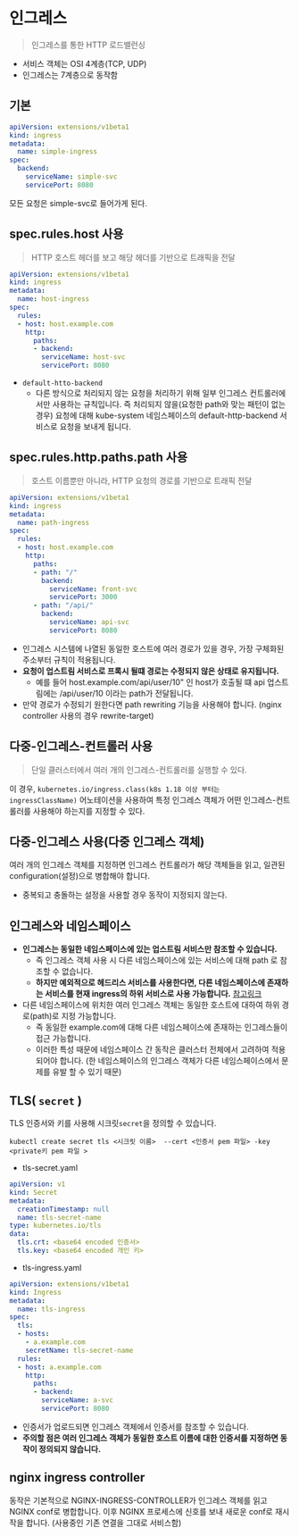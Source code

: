 # 인그레스
> 인그레스를 통한 HTTP 로드밸런싱

- 서비스 객체는 OSI 4계층(TCP, UDP)
- 인그레스는 7계층으로 동작함

## 기본

```yaml
apiVersion: extensions/v1beta1
kind: ingress
metadata:
  name: simple-ingress
spec:
  backend:
    serviceName: simple-svc
    servicePort: 8080
```

모든 요청은 simple-svc로 들어가게 된다.

## spec.rules.host 사용
> HTTP 호스트 헤더를 보고 해당 헤더를 기반으로 트래픽을 전달

```yaml
apiVersion: extensions/v1beta1
kind: ingress
metadata:
  name: host-ingress
spec:
  rules:
  - host: host.example.com
    http:
      paths:
      - backend:
        serviceName: host-svc
        servicePort: 8080
```

- `default-htto-backend`
  - 다른 방식으로 처리되지 않는 요청을 처리하기 위해 일부 인그레스 컨트롤러에서만 사용하는 규칙입니다. 즉 처리되지 않을(요청한 path와 맞는 패턴이 없는 경우) 요청에 대해 kube-system 네임스페이스의 default-http-backend 서비스로 요청을 보내게 됩니다.

## spec.rules.http.paths.path 사용
> 호스트 이름뿐만 아니라, HTTP 요청의 경로를 기반으로 트래픽 전달

```yaml
apiVersion: extensions/v1beta1
kind: ingress
metadata:
  name: path-ingress
spec:
  rules:
  - host: host.example.com
    http:
      paths:
      - path: "/"
        backend:
          serviceName: front-svc
          servicePort: 3000
      - path: "/api/"
        backend:
          serviceName: api-svc
          servicePort: 8080
```

- 인그레스 시스템에 나열된 동일한 호스트에 여러 경로가 있을 경우, 가장 구체화된 주소부터 규칙이 적용됩니다.
- **요청이 업스트림 서비스로 프록시 될떄 경로는 수정되지 않은 상태로 유지됩니다.** 
  - 예를 들어 host.example.com/api/user/10" 인 host가 호출될 떄 api 업스트림에는 /api/user/10 이라는 path가 전달됩니다.
- 만약 경로가 수정되기 원한다면 path rewriting 기능을 사용해야 합니다. (nginx controller 사용의 경우 rewrite-target)

## 다중-인그레스-컨트롤러 사용
> 단일 클러스터에서 여러 개의 인그레스-컨트롤러를 실행할 수 있다.

이 경우, `kubernetes.io/ingress.class(k8s 1.18 이상 부터는 ingressClassName)` 어노테이션을 사용하여 특정 인그레스 객체가 어떤 인그레스-컨트롤러를 사용해야 하는지를 지정할 수 있다. 

## 다중-인그레스 사용(다중 인그레스 객체)

여러 개의 인그레스 객체를 지정하면 인그레스 컨트롤러가 해당 객체들을 읽고, 일관된 configuration(설정)으로 병합해야 합니다.

- 중복되고 충돌하는 설정을 사용할 경우 동작이 지정되지 않는다.

## 인그레스와 네임스페이스

- **인그레스는 동일한 네임스페이스에 있는 업스트림 서비스만 참조할 수 있습니다.**
  - 즉 인그레스 객체 사용 시 다른 네임스페이스에 있는 서비스에 대해 path 로 참조할 수 없습니다.
  - **하지만 예외적으로 헤드리스 서비스를 사용한다면, 다른 네임스페이스에 존재하는 서비스를 현재 ingress의 하위 서비스로 사용 가능합니다.** [참고링크](https://coffeewhale.com/kubernetes/service/2020/01/22/headless-svc/)
- 다른 네임스페이스에 위치한 여러 인그레스 객체는 동일한 호스트에 대하여 하위 경로(path)로 지정 가능합니다.
  - 즉 동일한 example.com에 대해 다른 네임스페이스에 존재하는 인그레스들이 접근 가능합니다.
  - 이러한 특성 때문에 네임스페이스 간 동작은 클러스터 전체에서 고려하여 적용되어야 합니다. (한 네임스페이스의 인그레스 객체가 다른 네임스페이스에서 문제를 유발 할 수 있기 때문)

## TLS( `secret` )

TLS 인증서와 키를 사용해 시크릿`secret`을 정의할 수 있습니다.

`kubectl create secret tls <시크릿 이름>  --cert <인증서 pem 파일> -key <private키 pem 파일 >`


- tls-secret.yaml
```yaml
apiVersion: v1
kind: Secret
metadata:
  creationTimestamp: null
  name: tls-secret-name
type: kubernetes.io/tls
data:
  tls.crt: <base64 encoded 인증서>
  tls.key: <base64 encoded 개인 키>
```

- tls-ingress.yaml
```yaml
apiVersion: extensions/v1beta1
kind: Ingress
metadata:
  name: tls-ingress
spec:
  tls:
  - hosts:
    - a.example.com
    secretName: tls-secret-name
  rules:
  - host: a.example.com
    http:
      paths:
      - backend:
        serviceName: a-svc
        servicePort: 8080
```

- 인증서가 업로드되면 인그레스 객체에서 인증서를 참조할 수 있습니다.
- **주의할 점은 여러 인그레스 객체가 동일한 호스트 이름에 대한 인증서를 지정하면 동작이 정의되지 않습니다.**


## nginx ingress controller

동작은 기본적으로 NGINX-INGRESS-CONTROLLER가 인그레스 객체를 읽고 NGINX conf로 병합합니다. 이후 NGINX 프로세스에 신호를 보내 새로운 conf로 재시작을 합니다. (사용중인 기존 연결을 그대로 서비스함)

